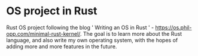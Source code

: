 # OS project in Rust

Rust OS project following the blog ' Writing an OS in Rust ' - https://os.phil-opp.com/minimal-rust-kernel/. The goal is to learn more about the Rust language, and also write my own operating system, with the hopes of adding more and more features in the future.
